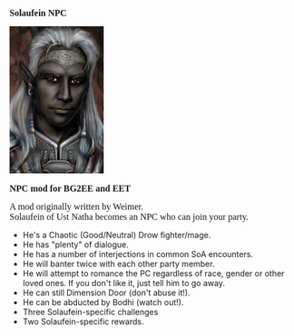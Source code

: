 <html>


<p class=MsoNormal style='line-height:normal'><b><span lang=EN-US
style='font-size:12.0pt;font-family:"Times New Roman",serif'>Solaufein NPC</span></b></p>


<p class=MsoNormal style='margin-bottom:0cm;margin-bottom:.0001pt;line-height:
normal'><span style='font-size:12.0pt;font-family:"Times New Roman",serif'><img
width=166 height=260 id="Picture 1" src="sola.jpg"
></span></p>

<p class=MsoNormal style='line-height:normal'><b><span lang=EN-US
style='font-size:12.0pt;font-family:"Times New Roman",serif'>NPC mod for BG2EE and EET</span></b></p>

<p class=MsoNormal style='line-height:normal'><span lang=EN-US
style='font-size:12.0pt;font-family:"Times New Roman",serif'>A mod originally written by Weimer.<br>
Solaufein of Ust Natha becomes an NPC who can join your party. <br>

- He's a Chaotic (Good/Neutral) Drow fighter/mage. 
- He has "plenty" of dialogue.
- He has a number of interjections in common SoA encounters. 
- He will banter twice with each other party member. 
- He will attempt to romance the PC regardless of race,
                gender or other loved ones. If you don't like it,
                just tell him to go away. 
- He can still Dimension Door (don't abuse it!).
- He can be abducted by Bodhi (watch out!). 
- Three Solaufein-specific challenges 
- Two Solaufein-specific rewards. 

 <br>
 <br>

<br>
&nbsp;</span></p>

<p class=MsoNormal><span lang=EN-NZ>&nbsp;</span></p>

</div>

</body>

</html>


